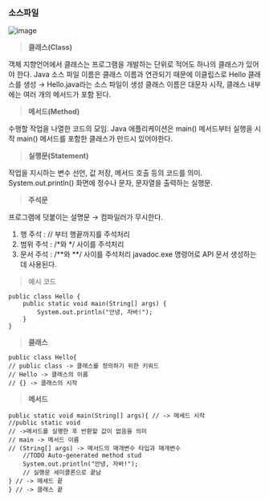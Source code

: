 ### 소스파일
![image](https://github.com/hea97/Java_study/assets/168088580/e45adf6f-3c2f-4daa-9a19-9b6e998c22aa)

> **클래스(Class)**

객체 지향언어에서 클래스는 프로그램을 개발하는 단위로 적어도 하나의 클래스가 있어야 한다.
Java 소스 파일 이름은 클래스 이름과 연관되기 때문에 이클립스로 Hello 클래스를 생성
→ Hello.java라는 소스 파일이 생성
클래스 이름은 대문자 시작,
클래스 내부에는 여러 개의 메서드가 포함 된다.

> **메서드(Method)**

수행할 작업을 나열한 코드의 모임.
Java 애플리케이션은 main() 메서드부터 실행을 시작
main() 메서드를 포함한 클래스가 만드시 있어야한다.

> **실행문(Statement)**

작업을 지시하는 변수 선언, 값 저장, 메서드 호출 등의 코드를 의미.
System.out.println() 화면에 정수나 문자, 문자열을 출력하는 실행문.

> **주석문**

프로그램에 덧붙이는 설명문
→ 컴파일러가 무시한다.
1. 행 주석 : // 부터 행끝까지를 주석처리
2. 범위 주석 : /*와 */ 사이를 주석처리
3. 문서 주석 : /**와 **/ 사이를 주석처리 javadoc.exe 명령어로 API 문서 생성하는데 사용된다.

> 예시 코드

```
public class Hello {
	public static void main(String[] args) {
		System.out.println("안녕, 자바!");
	}
}
```

> **클래스**

```
public class Hello{
// public class -> 클래스를 정의하기 위한 키워드
// Hello -> 클래스의 이름
// {} -> 클래스의 시작
```

> **메서드**

```
public static void main(String[] args){ // -> 메세드 시작
//public static void
// ->메서드를 실행한 후 반환할 값이 없음을 의미
// main -> 메서드 이름
// (String[] args) -> 메서드의 매개변수 타입과 매개변수
	//TODO Auto-generated method stud
	System.out.println("안녕, 자바!");
	// 실행문 세미콜론으로 끝남
} // -> 메세드 끝
} // -> 클래스 끝
```
